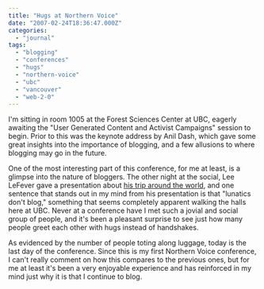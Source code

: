 ```yaml
---
title: "Hugs at Northern Voice"
date: "2007-02-24T18:36:47.000Z"
categories: 
  - "journal"
tags: 
  - "blogging"
  - "conferences"
  - "hugs"
  - "northern-voice"
  - "ubc"
  - "vancouver"
  - "web-2-0"
---
```


I'm sitting in room 1005 at the Forest Sciences Center at UBC, eagerly awaiting the "User Generated Content and Activist Campaigns" session to begin. Prior to this was the keynote address by Anil Dash, which gave some great insights into the importance of blogging, and a few allusions to where blogging may go in the future.

One of the most interesting part of this conference, for me at least, is a glimpse into the nature of bloggers. The other night at the social, Lee LeFever gave a presentation about [his trip around the world](http://www.theworldisnotflat.com), and one sentence that stands out in my mind from his presentation is that "lunatics don't blog," something that seems completely apparent walking the halls here at UBC. Never at a conference have I met such a jovial and social group of people, and it's been a pleasant surprise to see just how many people greet each other with hugs instead of handshakes.

As evidenced by the number of people toting along luggage, today is the last day of the conference. Since this is my first Northern Voice conference, I can't really comment on how this compares to the previous ones, but for me at least it's been a very enjoyable experience and has reinforced in my mind just why it is that I continue to blog.
